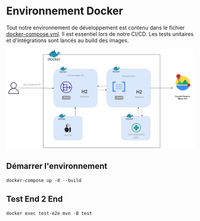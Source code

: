 # Environnement Docker

Tout notre environnement de développement est contenu dans le fichier [docker-compose.yml](../docker-compose.yml). Il est essentiel lors de notre CI/CD. Les tests unitaires et d'intégrations sont lancés au build des images.

![Architecture logicielle](./images/Docker_Environnement.png)

## Démarrer l'environnement
    docker-compose up -d --build

## Test End 2 End
    docker exec test-e2e mvn -B test
    
